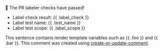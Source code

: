 :rocket: The PR labeler checks have passed!
- Label check result: {{ .label_check }}
- Label test name:    {{ .test_name }}
- Label test scope:   {{ .label_scope }}


This sentence contains render template variables such as {{ .foo }} and {{ .bar }}. This comment was created using [create-or-update-comment][1].

[1]: https://github.com/rwaight/actions/tree/main/chatops/create-or-update-comment#github-create-or-update-comment-action
